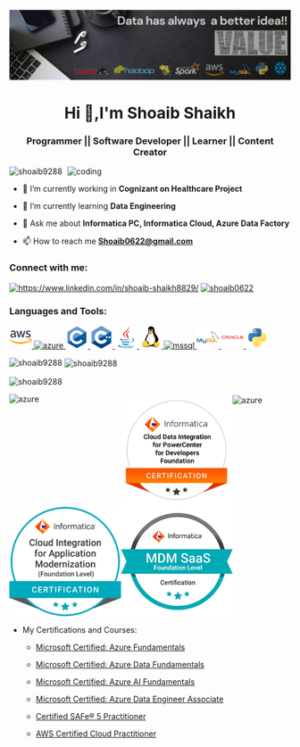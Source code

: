 ![logo](https://github.com/Shoaib9288/Shoaib9288/blob/main/1664168143615.jfif)
<h1 align="center">Hi 👋,I'm Shoaib Shaikh</h1>
<h3 align="center">Programmer || Software Developer || Learner || Content Creator</h3>


<img align="right" alt="coding" width="400" src="https://media.giphy.com/media/qgQUggAC3Pfv687qPC/giphy.gif">

<p align="left"> <img src="https://komarev.com/ghpvc/?username=shoaib9288&label=Profile%20views&color=0e75b6&style=flat" alt="shoaib9288" /> </p>

- 🔭 I’m currently working in **Cognizant on Healthcare Project**

- 🌱 I’m currently learning **Data Engineering**

- 💬 Ask me about **Informatica PC, Informatica Cloud, Azure Data Factory**

- 📫 How to reach me **Shoaib0622@gmail.com**

<h3 align="left">Connect with me:</h3>
<p align="left">
<a href="https://linkedin.com/in/https://www.linkedin.com/in/shoaib-shaikh8829/" target="blank"><img align="center" src="https://raw.githubusercontent.com/rahuldkjain/github-profile-readme-generator/master/src/images/icons/Social/linked-in-alt.svg" alt="https://www.linkedin.com/in/shoaib-shaikh8829/" height="30" width="40" /></a>
<a href="https://www.hackerrank.com/shoaib0622" target="blank"><img align="center" src="https://raw.githubusercontent.com/rahuldkjain/github-profile-readme-generator/master/src/images/icons/Social/hackerrank.svg" alt="shoaib0622" height="30" width="40" /></a>
</p>

<h3 align="left">Languages and Tools:</h3>
<p align="left"> <a href="https://aws.amazon.com" target="_blank" rel="noreferrer"> <img src="https://raw.githubusercontent.com/devicons/devicon/master/icons/amazonwebservices/amazonwebservices-original-wordmark.svg" alt="aws" width="40" height="40"/> </a> <a href="https://azure.microsoft.com/en-in/" target="_blank" rel="noreferrer"> <img src="https://www.vectorlogo.zone/logos/microsoft_azure/microsoft_azure-icon.svg" alt="azure" width="40" height="40"/> </a> <a href="https://www.cprogramming.com/" target="_blank" rel="noreferrer"> <img src="https://raw.githubusercontent.com/devicons/devicon/master/icons/c/c-original.svg" alt="c" width="40" height="40"/> </a> <a href="https://www.w3schools.com/cpp/" target="_blank" rel="noreferrer"> <img src="https://raw.githubusercontent.com/devicons/devicon/master/icons/cplusplus/cplusplus-original.svg" alt="cplusplus" width="40" height="40"/> </a> <a href="https://www.java.com" target="_blank" rel="noreferrer"> <img src="https://raw.githubusercontent.com/devicons/devicon/master/icons/java/java-original.svg" alt="java" width="40" height="40"/> </a> <a href="https://www.linux.org/" target="_blank" rel="noreferrer"> <img src="https://raw.githubusercontent.com/devicons/devicon/master/icons/linux/linux-original.svg" alt="linux" width="40" height="40"/> </a> <a href="https://www.microsoft.com/en-us/sql-server" target="_blank" rel="noreferrer"> <img src="https://www.svgrepo.com/show/303229/microsoft-sql-server-logo.svg" alt="mssql" width="40" height="40"/> </a> <a href="https://www.mysql.com/" target="_blank" rel="noreferrer"> <img src="https://raw.githubusercontent.com/devicons/devicon/master/icons/mysql/mysql-original-wordmark.svg" alt="mysql" width="40" height="40"/> </a> <a href="https://www.oracle.com/" target="_blank" rel="noreferrer"> <img src="https://raw.githubusercontent.com/devicons/devicon/master/icons/oracle/oracle-original.svg" alt="oracle" width="40" height="40"/> </a> <a href="https://www.python.org" target="_blank" rel="noreferrer"> <img src="https://raw.githubusercontent.com/devicons/devicon/master/icons/python/python-original.svg" alt="python" width="40" height="40"/> </a> </p>

<p><img align="left" src="https://github-readme-stats.vercel.app/api/top-langs?username=shoaib9288&show_icons=true&locale=en&layout=compact" alt="shoaib9288" /></p>

<p>&nbsp;<img align="center" src="https://github-readme-stats.vercel.app/api?username=shoaib9288&show_icons=true&locale=en" alt="shoaib9288" /></p>

<p><img align="center" src="https://github-readme-streak-stats.herokuapp.com/?user=shoaib9288&" alt="shoaib9288" /></p>

<img align="left" alt="azure" width="200" src="https://media.giphy.com/media/CBFOxlDsuAaozaE1D5/giphy.gif">
<img align="center" alt="azure" width="200" src="https://media.giphy.com/media/ZSRWAKy103jizPmDxP/giphy.gif">

<img align="left" alt="iics" width="200" src="https://github.com/Shoaib9288/Study_Materials/blob/main/Certification%20Badges/Cloud%20Data%20Integration%20for%20PC%20Badge.jpg">
<img align="left" alt="iics" width="200" src="https://github.com/Shoaib9288/Study_Materials/blob/main/Certification%20Badges/Cloud%20Integration%20for%20Application%20Badge.jpg">
<img align="center" alt="iics" width="200" src="https://github.com/Shoaib9288/Study_Materials/blob/main/Certification%20Badges/MDM%20Saas%20Badge.png">

- My Certifications and Courses:

  - [Microsoft Certified: Azure Fundamentals](https://www.credly.com/badges/caec10a2-5e34-42d4-b667-3792964b6994/public_url)
  
  - [Microsoft Certified: Azure Data Fundamentals](https://www.credly.com/badges/1f7c8ad8-1cae-4edc-a022-766a6cfd1742/public_url)
  
  - [Microsoft Certified: Azure AI Fundamentals](https://www.credly.com/badges/fc6d31c7-d62f-4b35-8877-2aadddc28082/public_url)
  
  - [Microsoft Certified: Azure Data Engineer Associate](https://www.credly.com/badges/82c917aa-1865-457e-8ec4-b2b77bb14a96/public_url)
  
  - [Certified SAFe® 5 Practitioner](https://www.credly.com/badges/95bf0ade-30d0-4c8d-b1da-4d38162cfbc5/public_url)
  
  - [AWS Certified Cloud Practitioner](https://www.credly.com/badges/b0e6a5d0-b1dd-4c38-a6ec-918aa37618f0/public_url)

